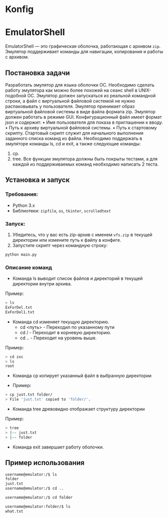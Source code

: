 # Konfig
# EmulatorShell

EmulatorShell — это графическая оболочка, работающая с архивом `zip`. Эмулятор поддерживает команды для навигации, копирования и работы с архивом.

## Постановка задачи
Разработать эмулятор для языка оболочки ОС. Необходимо сделать работу
эмулятора как можно более похожей на сеанс shell в UNIX-подобной ОС.
Эмулятор должен запускаться из реальной командной строки, а файл с
виртуальной файловой системой не нужно распаковывать у пользователя.
Эмулятор принимает образ виртуальной файловой системы в виде файла формата
zip. Эмулятор должен работать в режиме GUI.
Конфигурационный файл имеет формат json и содержит:
• Имя пользователя для показа в приглашении к вводу.
• Путь к архиву виртуальной файловой системы.
• Путь к стартовому скрипту.
Стартовый скрипт служит для начального выполнения заданного списка
команд из файла.
Необходимо поддержать в эмуляторе команды ls, cd и exit, а также
следующие команды:
1. cp.
2. tree.
Все функции эмулятора должны быть покрыты тестами, а для каждой из
поддерживаемых команд необходимо написать 2 теста.

## Установка и запуск

### Требования:
- Python 3.x
- Библиотеки: `zipfile`, `os`, `tkinter`, `scrolledtext`

### Запуск:
1. Убедитесь, что у вас есть zip-архив с именем `vfs.zip` в текущей директории или измените путь к файлу в конфиге.
2. Запустите скрипт через командную строку:
```bash
python main.py
```

### Описание команд
-  Команда ls выводит список файлов и директорий в текущей директории внутри архива.

Пример: 
```bash
> ls
ExForDel.txt
ExForDel1.txt
```

- Команда cd изменяет текущую директорию.
   - cd <путь> - Переходил по указанному пути
   - cd / - Переходит в корневую директорию.
   - cd .. - Переходит на уровень выше.

Пример:
```bash
> cd zxc
> ls
root
```

- Команда cp копирует указанный файл в выбранную директории

- Пример:

```bash
> cp just.txt folder/
> File 'just.txt' copied to 'folder/'.
```

- Команда tree древовидно отображает структуру директории

Пример:

```bash
> tree
> |-- just.txt
> |-- folder
```

- Команда exit завершает работу оболочки.


## Пример использования
```bash
username@emulator:/$ ls
folder
just.txt
username@emulator:/$ cd ..

username@emulator:/$ cd folder

username@emulator:folder/$ ls
what.txt
```
